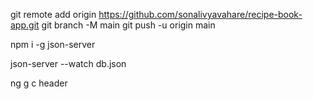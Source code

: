 git remote add origin https://github.com/sonalivyavahare/recipe-book-app.git
git branch -M main
git push -u origin main

npm i -g json-server

json-server --watch db.json

ng g c header